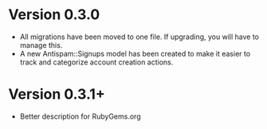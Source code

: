 # Version 0.3.0

* All migrations have been moved to one file. If upgrading, you will have to manage this.
* A new Antispam::Signups model has been created to make it easier to track and categorize account creation actions.

# Version 0.3.1+

* Better description for RubyGems.org